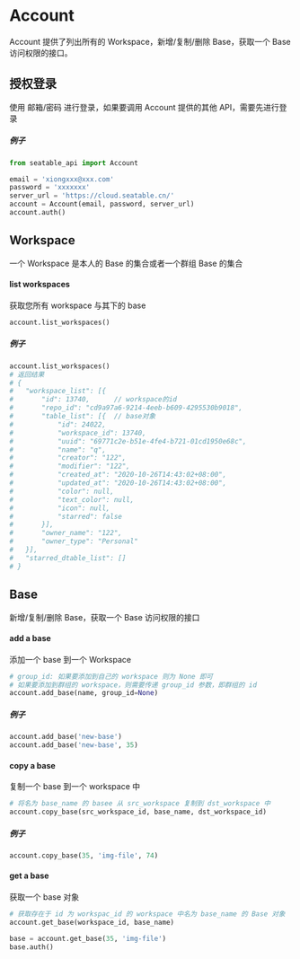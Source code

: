 # Account

Account 提供了列出所有的 Workspace，新增/复制/删除 Base，获取一个 Base 访问权限的接口。

## 授权登录

使用 邮箱/密码 进行登录，如果要调用 Account 提供的其他 API，需要先进行登录

##### 例子

```python
from seatable_api import Account

email = 'xiongxxx@xxx.com'
password = 'xxxxxxx'
server_url = 'https://cloud.seatable.cn/'
account = Account(email, password, server_url)
account.auth()
```


## Workspace

一个 Workspace 是本人的 Base 的集合或者一个群组 Base 的集合

#### list workspaces

获取您所有 workspace 与其下的 base

```python
account.list_workspaces()
```

##### 例子

```python
account.list_workspaces()
# 返回结果
# {
# 	"workspace_list": [{
# 		"id": 13740,      // workspace的id
# 		"repo_id": "cd9a97a6-9214-4eeb-b609-4295530b9018",
# 		"table_list": [{  // base对象
# 			"id": 24022,
# 			"workspace_id": 13740,
# 			"uuid": "69771c2e-b51e-4fe4-b721-01cd1950e68c",
# 			"name": "q",
# 			"creator": "122",
# 			"modifier": "122",
# 			"created_at": "2020-10-26T14:43:02+08:00",
# 			"updated_at": "2020-10-26T14:43:02+08:00",
# 			"color": null,
# 			"text_color": null,
# 			"icon": null,
# 			"starred": false
# 		}],
# 		"owner_name": "122",
# 		"owner_type": "Personal"
# 	}],
# 	"starred_dtable_list": []
# }
```

## Base

新增/复制/删除 Base，获取一个 Base 访问权限的接口

#### add a base

添加一个 base 到一个 Workspace 

```python
# group_id: 如果要添加到自己的 workspace 则为 None 即可
# 如果要添加到群组的 workspace，则需要传递 group_id 参数，即群组的 id
account.add_base(name, group_id=None)
```

##### 例子

```python
account.add_base('new-base')
account.add_base('new-base', 35)
```

#### copy a base

复制一个 base 到一个 workspace 中

```python
# 将名为 base_name 的 basee 从 src_workspace 复制到 dst_workspace 中
account.copy_base(src_workspace_id, base_name, dst_workspace_id)
```

##### 例子

```python
account.copy_base(35, 'img-file', 74)
```

#### get a base

获取一个 base 对象

```python
# 获取存在于 id 为 workspac_id 的 workspace 中名为 base_name 的 Base 对象
account.get_base(workspace_id, base_name)
```

```python
base = account.get_base(35, 'img-file')
base.auth()
```
